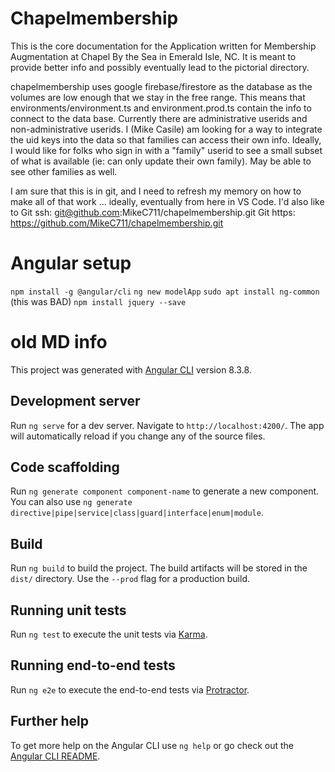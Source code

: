 # Chapelmembership
This is the core documentation for the Application written for Membership Augmentation at Chapel By the Sea
in Emerald Isle, NC.  It is meant to provide better info and possibly eventually lead to the pictorial directory.

chapelmembership uses google firebase/firestore as the database as the volumes are low enough that we stay in the free range.  This means that environments/environment.ts and environment.prod.ts contain the info to connect to the data base.  Currently there are administrative userids and non-administrative userids.  I (Mike Casile) am looking for a way to integrate the uid keys into the data so that families can access their own info.  Ideally, I would like for folks who sign in with a "family" userid to see a small subset of what is available (ie: can only update their own family).  May be able to see other families as well.

I am sure that this is in git, and I need to refresh my memory on how to make all of that work ... ideally, eventually from here in VS Code.  I'd also like to 
Git ssh: git@github.com:MikeC711/chapelmembership.git
Git https: https://github.com/MikeC711/chapelmembership.git

# Angular setup
`npm install -g @angular/cli`
`ng new modelApp`
`sudo apt install ng-common`  (this was BAD)
`npm install jquery --save`

# old MD info
This project was generated with [Angular CLI](https://github.com/angular/angular-cli) version 8.3.8.

## Development server

Run `ng serve` for a dev server. Navigate to `http://localhost:4200/`. The app will automatically reload if you change any of the source files.

## Code scaffolding

Run `ng generate component component-name` to generate a new component. You can also use `ng generate directive|pipe|service|class|guard|interface|enum|module`.

## Build

Run `ng build` to build the project. The build artifacts will be stored in the `dist/` directory. Use the `--prod` flag for a production build.

## Running unit tests

Run `ng test` to execute the unit tests via [Karma](https://karma-runner.github.io).

## Running end-to-end tests

Run `ng e2e` to execute the end-to-end tests via [Protractor](http://www.protractortest.org/).

## Further help

To get more help on the Angular CLI use `ng help` or go check out the [Angular CLI README](https://github.com/angular/angular-cli/blob/master/README.md).
